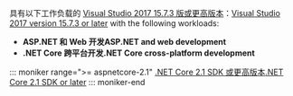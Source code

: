 <span data-ttu-id="ad78b-101">具有以下工作负载的 [Visual Studio 2017 15.7.3 版或更高版本](https://www.microsoft.com/net/download/windows)：</span><span class="sxs-lookup"><span data-stu-id="ad78b-101">[Visual Studio 2017 version 15.7.3 or later](https://www.microsoft.com/net/download/windows) with the following workloads:</span></span>

* <span data-ttu-id="ad78b-102">**ASP.NET 和 Web 开发**</span><span class="sxs-lookup"><span data-stu-id="ad78b-102">**ASP.NET and web development**</span></span>
* <span data-ttu-id="ad78b-103">**.NET Core 跨平台开发**</span><span class="sxs-lookup"><span data-stu-id="ad78b-103">**.NET Core cross-platform development**</span></span>

::: moniker range=">= aspnetcore-2.1"
[<span data-ttu-id="ad78b-104">.NET Core 2.1 SDK 或更高版本</span><span class="sxs-lookup"><span data-stu-id="ad78b-104">.NET Core 2.1 SDK or later</span></span>](https://www.microsoft.com/net/download/windows)
::: moniker-end
